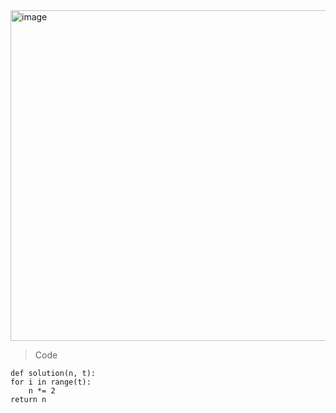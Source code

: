 <img width="529" alt="image" src="https://github.com/jinsungtoo/Programmers_coding-test/assets/115756142/3a956724-e5e0-43af-9782-4b0a6225711d">

> Code

    def solution(n, t):
    for i in range(t):
        n *= 2
    return n
